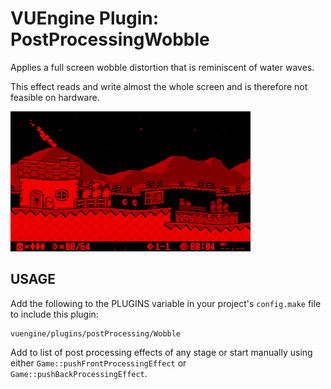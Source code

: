 VUEngine Plugin: PostProcessingWobble
=====================================

Applies a full screen wobble distortion that is reminiscent of water waves. 

This effect reads and write almost the whole screen and is therefore not feasible on hardware. 

![Preview Image](preview.png)


USAGE
-----

Add the following to the PLUGINS variable in your project's `config.make` file to include this plugin:

	vuengine/plugins/postProcessing/Wobble

Add to list of post processing effects of any stage or start manually using either `Game::pushFrontProcessingEffect` or `Game::pushBackProcessingEffect`. 
